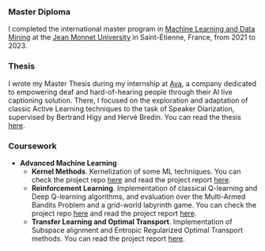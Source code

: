 ### Master Diploma
I completed the international master program in [Machine Learning and Data Mining](https://mldm.univ-st-etienne.fr/overview.php) at the [Jean Monnet University](https://www.univ-st-etienne.fr/en/index.html) in Saint-Étienne, France, from 2021 to 2023.

### Thesis
I wrote my Master Thesis during my internship at [Ava](https://www.ava.me/), a company dedicated to empowering deaf and hard-of-hearing people through their AI live captioning solution. There, I focused on the exploration and adaptation of classic Active Learning techniques to the task of Speaker Diarization, supervised by Bertrand Higy and Hervé Bredin. You can read the thesis [here](thesis/MasterThesis_BeltranCastro.pdf).

### Coursework
- **Advanced Machine Learning**
  - **Kernel Methods**. Kernelization of some ML techniques. You can check the project repo [here](https://github.com/beltran99/KernelMethods) and read the project report [here](coursework/advanced-machine-learning/ML_kernelization.pdf).
  - **Reinforcement Learning**. Implementation of classical Q-learning and Deep Q-learning algorithms, and evaluation over the Multi-Armed Bandits Problem and a grid-world labyrinth game. You can check the project repo [here](https://github.com/beltran99/TreasureRoom-RL) and read the project report [here](coursework/advanced-machine-learning/Reinforcement_Learning.pdf).
  - **Transfer Learning and Optimal Transport**. Implementation of Subspace alignment and Entropic Regularized Optimal Transport methods. You can read the project report [here](coursework/advanced-machine-learning/Transfer_Learning_and_Optimal_Transport.pdf).
